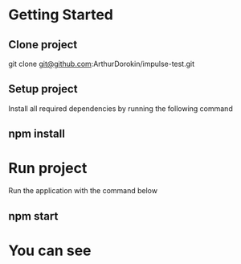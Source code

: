 # Getting Started

## Clone project

git clone git@github.com:ArthurDorokin/impulse-test.git

## Setup project

Install all required dependencies by running the following command

## npm install

# Run project

Run the application with the command below

## npm start

# You can see
